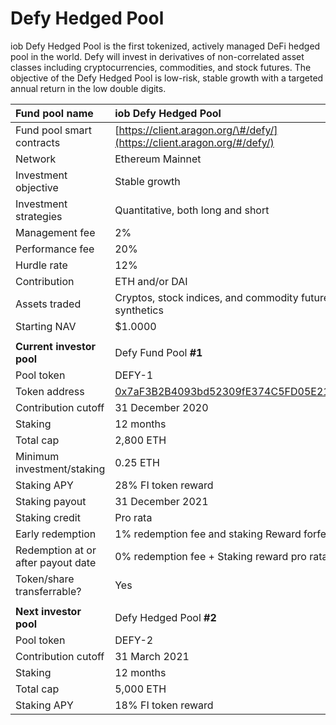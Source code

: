 # Defy Hedged Pool

iob Defy Hedged Pool is the first tokenized, actively managed DeFi hedged pool in the world. Defy will invest in derivatives of non-correlated asset classes including cryptocurrencies, commodities, and stock futures. The objective of the Defy Hedged Pool is low-risk, stable growth with a targeted annual return in the low double digits.

| **Fund pool name** | **iob** Defy Hedged Pool |
| :--- | :--- |
| Fund pool smart contracts | [https://client.aragon.org/\#/defy/](https://client.aragon.org/#/defy/) |
| Network | Ethereum Mainnet |
| Investment objective | Stable growth |
| Investment strategies | Quantitative, both long and short |
| Management fee | 2% |
| Performance fee | 20% |
| Hurdle rate | 12% |
| Contribution | ETH and/or DAI |
| Assets traded | Cryptos, stock indices, and commodity futures synthetics |
| Starting NAV | $1.0000 |
|  |  |
| **Current investor pool**  | Defy Fund Pool **\#1** |
| Pool token | DEFY-1 |
| Token address | [0x7aF3B2B4093bd52309fE374C5FD05E215762c20C](https://etherscan.io/address/0x7af3b2b4093bd52309fe374c5fd05e215762c20c) |
| Contribution cutoff | 31 December 2020 |
| Staking | 12 months |
| Total cap | 2,800 ETH |
| Minimum investment/staking | 0.25 ETH |
| Staking APY | 28% FI token reward |
| Staking payout | 31 December 2021 |
| Staking credit | Pro rata |
| Early redemption | 1% redemption fee and staking Reward forfeiture |
| Redemption at or after payout date | 0% redemption fee + Staking reward pro rata |
| Token/share transferrable?  | Yes |
|  |  |
| **Next investor pool**  | Defy Hedged Pool **\#2** |
| Pool token  | DEFY-2 |
| Contribution cutoff | 31 March 2021 |
| Staking | 12 months |
| Total cap | 5,000 ETH |
| Staking APY | 18% FI token reward |

